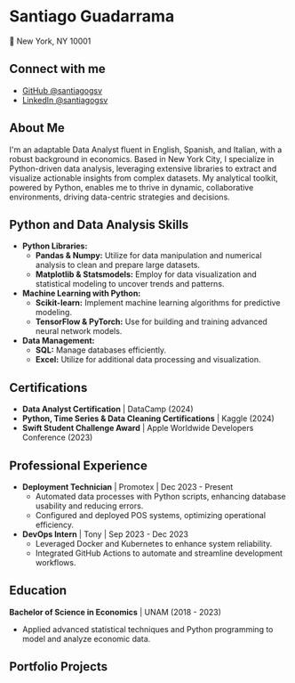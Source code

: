 # Santiago Guadarrama

📍 New York, NY 10001  

## Connect with me
- [GitHub @santiagogsv](https://github.com/santiagogsv)
- [LinkedIn @santiagogsv](https://www.linkedin.com/in/santiagogsv)

## About Me
I'm an adaptable Data Analyst fluent in English, Spanish, and Italian, with a robust background in economics. Based in New York City, I specialize in Python-driven data analysis, leveraging extensive libraries to extract and visualize actionable insights from complex datasets. My analytical toolkit, powered by Python, enables me to thrive in dynamic, collaborative environments, driving data-centric strategies and decisions.

## Python and Data Analysis Skills
- **Python Libraries:** 
  - **Pandas & Numpy:** Utilize for data manipulation and numerical analysis to clean and prepare large datasets.
  - **Matplotlib & Statsmodels:** Employ for data visualization and statistical modeling to uncover trends and patterns.
- **Machine Learning with Python:**
  - **Scikit-learn:** Implement machine learning algorithms for predictive modeling.
  - **TensorFlow & PyTorch:** Use for building and training advanced neural network models.
- **Data Management:** 
  - **SQL:** Manage databases efficiently.
  - **Excel:** Utilize for additional data processing and visualization.

## Certifications
- **Data Analyst Certification** | DataCamp (2024)
- **Python, Time Series & Data Cleaning Certifications** | Kaggle (2024)
- **Swift Student Challenge Award** | Apple Worldwide Developers Conference (2023)

## Professional Experience
- **Deployment Technician** | Promotex | Dec 2023 - Present
  - Automated data processes with Python scripts, enhancing database usability and reducing errors.
  - Configured and deployed POS systems, optimizing operational efficiency.
- **DevOps Intern** | Tony | Sep 2023 - Dec 2023
  - Leveraged Docker and Kubernetes to enhance system reliability.
  - Integrated GitHub Actions to automate and streamline development workflows.

## Education
**Bachelor of Science in Economics** | UNAM (2018 - 2023)
- Applied advanced statistical techniques and Python programming to model and analyze economic data.

## Portfolio Projects
